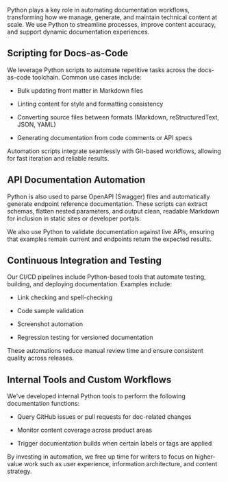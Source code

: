 Python plays a key role in automating documentation workflows, transforming how we manage, generate, and maintain technical content at scale. We use Python to streamline processes, improve content accuracy, and support dynamic documentation experiences.

## Scripting for Docs-as-Code
We leverage Python scripts to automate repetitive tasks across the docs-as-code toolchain. Common use cases include:

* Bulk updating front matter in Markdown files

* Linting content for style and formatting consistency

* Converting source files between formats (Markdown, reStructuredText, JSON, YAML)

* Generating documentation from code comments or API specs

Automation scripts integrate seamlessly with Git-based workflows, allowing for fast iteration and reliable results.

## API Documentation Automation
Python is also used to parse OpenAPI (Swagger) files and automatically generate endpoint reference documentation. These scripts can extract schemas, flatten nested parameters, and output clean, readable Markdown for inclusion in static sites or developer portals.

We also use Python to validate documentation against live APIs, ensuring that examples remain current and endpoints return the expected results.

## Continuous Integration and Testing
Our CI/CD pipelines include Python-based tools that automate testing, building, and deploying documentation. Examples include:

* Link checking and spell-checking

* Code sample validation

* Screenshot automation 

* Regression testing for versioned documentation

These automations reduce manual review time and ensure consistent quality across releases.

## Internal Tools and Custom Workflows
We've developed internal Python tools to perform the following documentation functions:

* Query GitHub issues or pull requests for doc-related changes

* Monitor content coverage across product areas

* Trigger documentation builds when certain labels or tags are applied

By investing in automation, we free up time for writers to focus on higher-value work such as user experience, information architecture, and content strategy.
